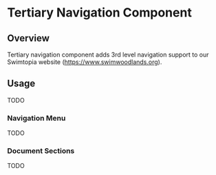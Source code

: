 # Tertiary Navigation Component

## Overview
Tertiary navigation component adds 3rd level navigation support to our Swimtopia website (https://www.swimwoodlands.org).  

## Usage
TODO

### Navigation Menu
TODO

### Document Sections
TODO

